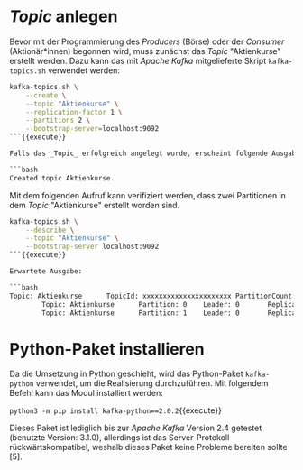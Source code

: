 # _Topic_ anlegen

Bevor mit der Programmierung des _Producers_ (Börse) oder der _Consumer_ (Aktionär\*innen) begonnen wird, muss zunächst das _Topic_ "Aktienkurse" erstellt werden. Dazu kann das mit _Apache Kafka_ mitgelieferte Skript `kafka-topics.sh` verwendet werden:

```bash
kafka-topics.sh \
    --create \
    --topic "Aktienkurse" \
    --replication-factor 1 \
    --partitions 2 \
    --bootstrap-server=localhost:9092
```{{execute}}

Falls das _Topic_ erfolgreich angelegt wurde, erscheint folgende Ausgabe:

```bash
Created topic Aktienkurse.
```

Mit dem folgenden Aufruf kann verifiziert werden, dass zwei Partitionen in dem _Topic_ "Aktienkurse" erstellt worden sind.

```bash
kafka-topics.sh \
    --describe \
    --topic "Aktienkurse" \
    --bootstrap-server localhost:9092
```{{execute}}

Erwartete Ausgabe:

```bash
Topic: Aktienkurse      TopicId: xxxxxxxxxxxxxxxxxxxxxx PartitionCount: 2       ReplicationFactor: 1    Configs: segment.bytes=1073741824
        Topic: Aktienkurse      Partition: 0    Leader: 0       Replicas: 0     Isr: 0
        Topic: Aktienkurse      Partition: 1    Leader: 0       Replicas: 0     Isr: 0
```

# Python-Paket installieren

Da die Umsetzung in Python geschieht, wird das Python-Paket `kafka-python` verwendet, um die Realisierung durchzuführen. Mit folgendem Befehl kann das Modul installiert werden:

`python3 -m pip install kafka-python==2.0.2`{{execute}}

Dieses Paket ist lediglich bis zur _Apache Kafka_ Version 2.4 getestet (benutzte Version: 3.1.0), allerdings ist das Server-Protokoll rückwärtskompatibel, weshalb dieses Paket keine Probleme bereiten sollte [5].
